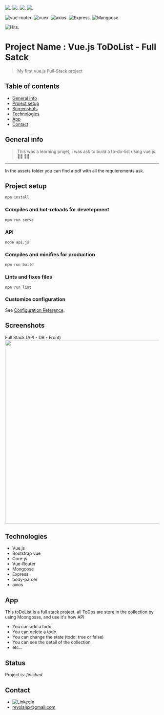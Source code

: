 
![](https://img.shields.io/badge/made%20with-vue.js-green?logo=vue.js).
![](https://img.shields.io/badge/made%20with-Bootstrap-green?logo=Bootstrap).
![](https://img.shields.io/badge/made%20with-Node.js-succes?logo=Node.js).
![](https://img.shields.io/badge/made%20with-mongoDB-blue?logo=mongoDB).


<img src="https://img.shields.io/badge/vue.router-green.svg" alt="vue-router">.
<img src="https://img.shields.io/badge/vuex-green.svg" alt="vuex">.
<img src="https://img.shields.io/badge/axios-succes.svg" alt="axios">.
<img src="https://img.shields.io/badge/Express-succes.svg" alt="Express">. 
<img src="https://img.shields.io/badge/Mongoose-blue.svg" alt="Mangoose">. 
<br>

<img src="https://hitcounter.pythonanywhere.com/count/tag.svg?url=https%3A%2F%2Fgithub.com%2Frevolalex%2Fvue_js_toDoList" alt="Hits">.



# Project Name : Vue.js ToDoList - Full Satck
> My first vue.js Full-Stack project

## Table of contents
* [General info](#general-info)
* [Project setup](#project-setup)
* [Screenshots](#screenshots)
* [Technologies](#technologies)
* [App](#app)
* [Contact](#contact)

## General info
>This was a learning projet, i was ask to build a to-do-list using vue.js. 👩‍🎓 👨‍🎓 
---
In the assets folder you can find a pdf with all the requierements ask.

## Project setup
```
npm install
```

### Compiles and hot-reloads for development
```
npm run serve
```


### API
```
node api.js
```

### Compiles and minifies for production
```
npm run build
```

### Lints and fixes files
```
npm run lint
```

### Customize configuration
See [Configuration Reference](https://cli.vuejs.org/config/).


## Screenshots
Full Stack (API - DB - Front) <br>
<img width="600" src="https://user-images.githubusercontent.com/56839789/91654045-22f25900-eaa6-11ea-99c7-ddb8c27d6b1f.gif">


## Technologies
* Vue.js
* Bootstrap vue
* Core-js
* Vue-Router
* Mongoose
* Express
* body-parser
* axios

## App
This toDoList is a full stack project, all ToDos are store in the collection by using Moongosse, and use it's how API
 - You can add a todo 
 - You can delete a todo 
 - You can change the state (todo: true or false)
 - You can see the detail of the collection
 - etc...

 
## Status
Project is:  _finished_


## Contact	
- [![LinkedIn][linkedin-shield]][linkedin-url] 	
- revolalex@gmail.com






<!-- MARKDOWN LINKS & IMAGES -->
<!-- https://www.markdownguide.org/basic-syntax/#reference-style-links -->
[linkedin-shield]: https://img.shields.io/badge/-LinkedIn-black.svg?style=flat-square&logo=linkedin&colorB=555
[linkedin-url]: https://www.linkedin.com/in/alexandre-rodrigueza/






